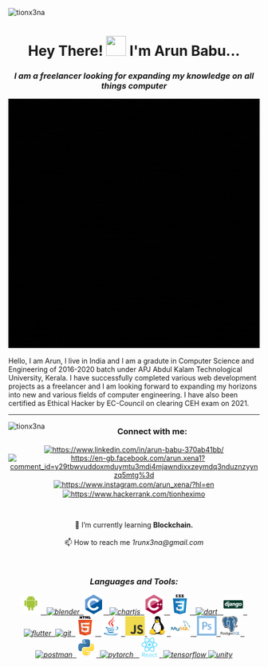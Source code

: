 <p align="left"> <img src="https://komarev.com/ghpvc/?username=tionx3na&label=Profile%20views&color=0e75b6&style=flat" alt="tionx3na" /> </p>
<h1 align="center">Hey There! <img src="https://media.giphy.com/media/3og0IAzB7lmOo2q0Ss/giphy.gif" width="40" height="40" /> I'm Arun Babu...</h1>
<h3 align="center"><i>I am a freelancer looking for expanding my knowledge on all things computer</i></h3>

<img src="https://github.com/tionx3na/tionx3na/blob/main/Arun%20babu.gif" width="1000" height="500" />

Hello, I am Arun, I live in India and I am a gradute in Computer Science and Engineering of 2016-2020 batch under APJ Abdul Kalam Technological University, Kerala. I have successfully completed various web development projects as a freelancer and I am looking forward to expanding my horizons into new and various fields of computer engineering. I have also been certified as Ethical Hacker by EC-Council on clearing CEH exam on 2021.

<hr>

<img align="left" src="https://github-readme-stats.vercel.app/api?username=tionx3na&show_icons=true&locale=en" alt="tionx3na" /></p>

<h3 align="center">Connect with me:</h3>
 
<p align="center">
<a href="https://linkedin.com/in/https://www.linkedin.com/in/arun-babu-370ab41bb/" target="blank"><img align="center" src="https://raw.githubusercontent.com/rahuldkjain/github-profile-readme-generator/master/src/images/icons/Social/linked-in-alt.svg" alt="https://www.linkedin.com/in/arun-babu-370ab41bb/" height="30" width="40" /></a>
<a href="https://fb.com/https://en-gb.facebook.com/arun.xena1?comment_id=y29tbwvuddoxmduymtu3mdi4mjawndixxzeymdq3nduznzyynzq5mtg%3d" target="blank"><img align="center" src="https://raw.githubusercontent.com/rahuldkjain/github-profile-readme-generator/master/src/images/icons/Social/facebook.svg" alt="https://en-gb.facebook.com/arun.xena1?comment_id=y29tbwvuddoxmduymtu3mdi4mjawndixxzeymdq3nduznzyynzq5mtg%3d" height="30" width="40" /></a>
<a href="https://instagram.com/https://www.instagram.com/arun_xena/?hl=en" target="blank"><img align="center" src="https://raw.githubusercontent.com/rahuldkjain/github-profile-readme-generator/master/src/images/icons/Social/instagram.svg" alt="https://www.instagram.com/arun_xena/?hl=en" height="30" width="40" /></a>
<a href="https://www.hackerrank.com/https://www.hackerrank.com/tionheximo" target="blank"><img align="center" src="https://raw.githubusercontent.com/rahuldkjain/github-profile-readme-generator/master/src/images/icons/Social/hackerrank.svg" alt="https://www.hackerrank.com/tionheximo" height="30" width="40" /></a>
</p>
<br>

<p align="center">🌱 I’m currently learning <b>Blockchain.</b> <br> <br> 📫 How to reach me <i>1runx3na@gmail.com<i> <br> </p>

<br>
  
<h3 align="center">Languages and Tools:</h3>
<p align="center"> <a href="https://developer.android.com" target="_blank"> <img src="https://raw.githubusercontent.com/devicons/devicon/master/icons/android/android-original-wordmark.svg" alt="android" width="40" height="40"/> </a> <a href="https://www.blender.org/" target="_blank"> &nbsp; <img src="https://download.blender.org/branding/community/blender_community_badge_white.svg" alt="blender" width="40" height="40"/> </a> <a href="https://www.cprogramming.com/" target="_blank"> &nbsp;<img src="https://raw.githubusercontent.com/devicons/devicon/master/icons/c/c-original.svg" alt="c" width="40" height="40"/> </a> <a href="https://www.chartjs.org" target="_blank">&nbsp; <img src="https://www.chartjs.org/media/logo-title.svg" alt="chartjs" width="40" height="40"/> </a> <a href="https://www.w3schools.com/cpp/" target="_blank"> &nbsp;<img src="https://raw.githubusercontent.com/devicons/devicon/master/icons/cplusplus/cplusplus-original.svg" alt="cplusplus" width="40" height="40"/> </a> <a href="https://www.w3schools.com/css/" target="_blank">&nbsp; <img src="https://raw.githubusercontent.com/devicons/devicon/master/icons/css3/css3-original-wordmark.svg" alt="css3" width="40" height="40"/> </a> <a href="https://dart.dev" target="_blank">&nbsp; <img src="https://www.vectorlogo.zone/logos/dartlang/dartlang-icon.svg" alt="dart" width="40" height="40"/> </a> <a href="https://www.djangoproject.com/" target="_blank">&nbsp; <img src="https://raw.githubusercontent.com/devicons/devicon/master/icons/django/django-original.svg" alt="django" width="40" height="40"/> </a> <a href="https://flutter.dev" target="_blank">&nbsp; <img src="https://www.vectorlogo.zone/logos/flutterio/flutterio-icon.svg" alt="flutter" width="40" height="40"/> </a> <a href="https://git-scm.com/" target="_blank"> &nbsp;<img src="https://www.vectorlogo.zone/logos/git-scm/git-scm-icon.svg" alt="git" width="40" height="40"/> </a> <a href="https://www.w3.org/html/" target="_blank"> &nbsp;<img src="https://raw.githubusercontent.com/devicons/devicon/master/icons/html5/html5-original-wordmark.svg" alt="html5" width="40" height="40"/> </a> <a href="https://www.java.com" target="_blank">&nbsp; <img src="https://raw.githubusercontent.com/devicons/devicon/master/icons/java/java-original.svg" alt="java" width="40" height="40"/> </a> <a href="https://developer.mozilla.org/en-US/docs/Web/JavaScript" target="_blank"> &nbsp;<img src="https://raw.githubusercontent.com/devicons/devicon/master/icons/javascript/javascript-original.svg" alt="javascript" width="40" height="40"/> </a> <a href="https://www.linux.org/" target="_blank"> <img src="https://raw.githubusercontent.com/devicons/devicon/master/icons/linux/linux-original.svg" alt="linux" width="40" height="40"/> </a> <a href="https://www.mysql.com/" target="_blank"> &nbsp;<img src="https://raw.githubusercontent.com/devicons/devicon/master/icons/mysql/mysql-original-wordmark.svg" alt="mysql" width="40" height="40"/> </a> <a href="https://www.photoshop.com/en" target="_blank">&nbsp; <img src="https://raw.githubusercontent.com/devicons/devicon/master/icons/photoshop/photoshop-line.svg" alt="photoshop" width="40" height="40"/> </a> <a href="https://www.postgresql.org" target="_blank"> &nbsp;<img src="https://raw.githubusercontent.com/devicons/devicon/master/icons/postgresql/postgresql-original-wordmark.svg" alt="postgresql" width="40" height="40"/> </a> <a href="https://postman.com" target="_blank">&nbsp; <img src="https://www.vectorlogo.zone/logos/getpostman/getpostman-icon.svg" alt="postman" width="40" height="40"/> </a> <a href="https://www.python.org" target="_blank"> &nbsp;<img src="https://raw.githubusercontent.com/devicons/devicon/master/icons/python/python-original.svg" alt="python" width="40" height="40"/> </a> <a href="https://pytorch.org/" target="_blank"> &nbsp;<img src="https://www.vectorlogo.zone/logos/pytorch/pytorch-icon.svg" alt="pytorch" width="40" height="40"/> </a> <a href="https://reactjs.org/" target="_blank">&nbsp; <img src="https://raw.githubusercontent.com/devicons/devicon/master/icons/react/react-original-wordmark.svg" alt="react" width="40" height="40"/> </a> <a href="https://www.tensorflow.org" target="_blank"> &nbsp;<img src="https://www.vectorlogo.zone/logos/tensorflow/tensorflow-icon.svg" alt="tensorflow" width="40" height="40"/> </a> <a href="https://unity.com/" target="_blank"> <img src="https://www.vectorlogo.zone/logos/unity3d/unity3d-icon.svg" alt="unity" width="40" height="40"/> </a> </p>




